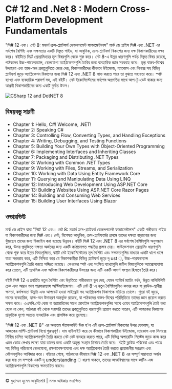 <!-- ©©©©©©©©©©©©©©©©©©©©©©©© All Rights Are Reserved By Muhammad Husain Abootalebi ©©©©©©©©©©©©©©©©©©©©©©©©©©©©©©©©©© -->

# C# 12 and .Net 8 : Modern Cross-Platform Development Fundamentals

"সি# 12 এবং। নেট 8: মডার্ন ক্রস-প্ল্যাটফর্ম ডেভলপমেন্ট ফান্ডামেন্টালস" মার্ক জে প্রাইস সি# এবং .NET এর সর্বশেষ বৈশিষ্ট্য এবং সক্ষমতার একটি বিস্তৃত গাইড, যা আধুনিক, ক্রস-প্ল্যাটফর্ম বিকাশের জন্য দক্ষ বিকাশকারীদের লক্ষ্য করে। বইটিতে সি# প্রোগ্রামিংয়ের মূল বিষয়গুলি থেকে শুরু করে। নেট 8-এ উন্নত ধারণাগুলি পর্যন্ত বিস্তৃত বিষয় রয়েছে, পাঠকদের উচ্চ-পারফরম্যান্স, স্কেলযোগ্য অ্যাপ্লিকেশনগুলি তৈরির জন্য ব্যবহারিক জ্ঞান সরবরাহ করে। মূল্য বাস্তব-বিশ্বের উদাহরণ এবং হ্যান্ড-অন প্রকল্পগুলিতে জোর দেয়, বিকাশকারীদের কীভাবে উইন্ডোজ, ম্যাকোস এবং লিনাক্স সহ বিভিন্ন প্ল্যাটফর্ম জুড়ে অ্যাপ্লিকেশন বিকাশের জন্য সি# 12 এবং .NET 8 লাভ করতে পারে তা বুঝতে সহায়তা করে। স্পষ্ট ব্যাখ্যা এবং ব্যবহারিক পরামর্শ সহ, এই বইটি। নেট ইকোসিস্টেমের সর্বশেষ অগ্রগতির সাথে আপ-টু-ডেট থাকার জন্য আগ্রহী বিকাশকারীদের জন্য একটি দুর্দান্ত উত্স।

![CSharp 12 and DotNET 8](../../assets/Books/Book%20Covers/1%20-%202%20-%20CSharp%2012%20and%20DotNet%208.webp)

## বিষয়বস্তু সারণী

- Chapter 1: Hello, C#! Welcome, .NET!
- Chapter 2: Speaking C#
- Chapter 3: Controlling Flow, Converting Types, and Handling Exceptions
- Chapter 4: Writing, Debugging, and Testing Functions
- Chapter 5: Building Your Own Types with Object-Oriented Programming
- Chapter 6: Implementing Interfaces and Inheriting Classes
- Chapter 7: Packaging and Distributing .NET Types
- Chapter 8: Working with Common .NET Types
- Chapter 9: Working with Files, Streams, and Serialization
- Chapter 10: Working with Data Using Entity Framework Core
- Chapter 11: Querying and Manipulating Data Using LINQ
- Chapter 12: Introducing Web Development Using ASP.NET Core
- Chapter 13: Building Websites Using ASP.NET Core Razor Pages
- Chapter 14: Building and Consuming Web Services
- Chapter 15: Building User Interfaces Using Blazor

## ওভারভিউ

মার্ক জে প্রাইস দ্বারা "সি# 12 এবং। নেট 8: মডার্ন ক্রস-প্ল্যাটফর্ম ডেভলপমেন্ট ফান্ডামেন্টালস" একটি গভীরতর গাইড যা বিকাশকারীদের জন্য সি# এবং। নেট, বিশেষত আধুনিক, ক্রস-প্ল্যাটফর্মের প্রসঙ্গে তাদের দক্ষতা বাড়ানোর জন্য খুঁজছেন তাদের জন্য ডিজাইন করা হয়েছে উন্নয়ন। বইটি সি# 12 এবং .NET 8 এর সর্বশেষ বৈশিষ্ট্যগুলি অনুসন্ধান করে, উভয় প্রযুক্তিতে দক্ষতা অর্জনের জন্য একটি কাঠামোগত পদ্ধতির প্রস্তাব দেয়। ফাউন্ডেশনাল প্রোগ্রামিং ধারণাগুলি থেকে শুরু করে উন্নত বিষয়গুলিতে, বইটি নেট ইকোসিস্টেমের মূল বৈশিষ্ট্য এবং সক্ষমতাগুলির মাধ্যমে একটি ধাপে ধাপে যাত্রা সরবরাহ করে, এটি নিশ্চিত করে যে বিকাশকারীরা বিভিন্ন প্ল্যাটফর্ম জুড়ে দৃ ust ়, উচ্চ-পারফরম্যান্স অ্যাপ্লিকেশনগুলি তৈরি করতে সজ্জিত রয়েছে। লেখকের স্পষ্ট এবং সংক্ষিপ্ত ব্যাখ্যাগুলি জটিল বিষয়গুলিকে অ্যাক্সেসযোগ্য করে তোলে, এটি প্রাথমিক এবং অভিজ্ঞ বিকাশকারীদের উভয়ের জন্য এটি একটি আদর্শ সংস্থান হিসাবে তৈরি করে।

বইটি সি# 12 এ প্রবর্তিত নতুন বৈশিষ্ট্য এবং উন্নতিতে গভীরভাবে ডুব দেয়, যেমন প্যাটার্ন ম্যাচিং বর্ধন, উন্নত নালিবিলিটি চেক এবং আরও ভাল পারফরম্যান্স অপ্টিমাইজেশন। এটি নেট 8-এ নতুন বৈশিষ্ট্যগুলিও কভার করে যা ক্লাউড-স্থানীয় ক্ষমতা, কর্মক্ষমতা উন্নতি এবং আপডেট হওয়া লাইব্রেরি সহ অ্যাপ্লিকেশন বিকাশকে বাড়িয়ে তোলে। পুরো বই জুড়ে, দামের ব্যবহারিক, হ্যান্ড-অন উদাহরণ অন্তর্ভুক্ত রয়েছে, যা পাঠকদের বাস্তব-বিশ্বের পরিস্থিতিতে তাদের জ্ঞান প্রয়োগ করতে সক্ষম করে। এএসপি.নেট কোর বা জ্যামারিনের সাথে মোবাইল অ্যাপ্লিকেশনগুলির সাথে ওয়েব অ্যাপ্লিকেশনগুলি তৈরি করা হোক না কেন, পাঠকরা বই থেকে সরাসরি তাদের প্রকল্পগুলিতে ধারণাগুলি প্রয়োগ করতে পারেন, এটি আজকের বিকাশের প্রাকৃতিক দৃশ্যে অত্যন্ত ব্যবহারিক এবং প্রাসঙ্গিক করে তুলেছে।

"সি# 12 এবং .NET 8" এর অন্যতম স্ট্যান্ডআউট দিক হ'ল এটি ক্রস-প্ল্যাটফর্ম বিকাশের উপর ফোকাস, যা আজকের মাল্টি-প্ল্যাটফর্ম বিশ্বে গুরুত্বপূর্ণ। দাম হাইলাইট করে যে কীভাবে বিকাশকারীরা উইন্ডোজ, ম্যাকোস এবং লিনাক্সে নির্বিঘ্নে চালিত অ্যাপ্লিকেশনগুলি তৈরি করতে নেট নেট ব্যবহার করতে পারে, এটি বিভিন্ন অপারেটিং সিস্টেম জুড়ে কাজ করে এমন কোড লেখার লক্ষ্যে যারা তাদের জন্য একটি অমূল্য সংস্থান হিসাবে তৈরি করে। বইটি ক্লাউড পরিষেবা এবং পাত্রে সহ বিভিন্ন পরিবেশে স্কেলযোগ্য, রক্ষণাবেক্ষণযোগ্য এবং দক্ষ অ্যাপ্লিকেশন তৈরি করতে প্রয়োজনীয় সরঞ্জাম এবং কৌশলগুলিও আবিষ্কার করে। বইয়ের শেষে, পাঠকদের কীভাবে সি# 12 এবং .NET 8 এর সম্পূর্ণ সম্ভাব্যতা অর্জন করা যায় সে সম্পর্কে একটি দৃ understanding ় ধারণা থাকবে, তাদের আত্মবিশ্বাসের সাথে কাটিং-এজ অ্যাপ্লিকেশনগুলি বিকাশের ক্ষমতায়িত করবে।

---

© মুহাম্মদ হুসেন আবুটালেবি | সমস্ত অধিকার সংরক্ষিত

<!-- ©©©©©©©©©©©©©©©©©©©©©©©© All Rights Are Reserved By Muhammad Husain Abootalebi ©©©©©©©©©©©©©©©©©©©©©©©©©©©©©©©©©© -->
